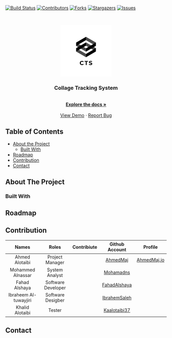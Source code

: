 
[![Build Status](https://travis-ci.org/kaalotaibi37/test.svg?branch=master)](https://travis-ci.org/kaalotaibi37/test) 
[![Contributors][contributors-shield]][contributors-url]
[![Forks][forks-shield]][forks-url]
[![Stargazers][stars-shield]][stars-url]
[![Issues][issues-shield]][issues-url]

<!-- PROJECT LOGO -->
<br />
<p align="center">
  <a href="https://github.com/kaalotaibi37/test">
    <img src="image/logo_transparent.png" alt="Logo" width="160" height="160">
  </a>

  <h3 align="center">Collage Tracking System</h3>
  <p align="center">
    <br />
    <a href="https://github.com/Kaalotaibi37/test"><strong>Explore the docs »</strong></a>
    <br />
    <br />
    <a href="https://github.com/Kaalotaibi37/test">View Demo</a>
    ·
    <a href="https://github.com/Kaalotaibi37/test/issues">Report Bug</a>
  </p>
</p>



<!-- TABLE OF CONTENTS -->
## Table of Contents

* [About the Project](#about-the-project)
  * [Built With](#built-with)
* [Roadmap](#roadmap)
* [Contribution](#contribution)
* [Contact](#contact)



<!-- ABOUT THE PROJECT -->
## About The Project



### Built With





<!-- ROADMAP -->
## Roadmap



<!-- CONTRIBUTION -->
## Contribution
|         Names         	|        Roles       	| Contribiute 	|                  Github Account                 	|                               Profile                               	|
|:---------------------:	|:------------------:	|:-----------:	|:-----------------------------------------------:	|:-------------------------------------------------------------------:	|
|     Ahmed Alotaibi    	|   Project Manager  	|             	|     [AhmedMaj](https://github.com/AhmedMaj)     	| [AhmedMaj.io](https://ahmedmaj.github.io/)  	|
|   Mohammed Alnassar   	|   System Analyst   	|             	|    [Mohamadns](https://github.com/Mohamadns)    	|                                                                     	|
|     Fahad Alshaya     	| Software Developer 	|             	| [FahadAlshaya](https://github.com/FahadAlshaya) 	|                                                                     	|
| Ibraheem Al-tuwayjiri 	|  Software Desigber 	|             	| [IbrahemSaleh](https://github.com/IbrahemSaleh) 	|                                                                     	|
|    Khalid Alotaibi    	|       Tester       	|             	| [Kaalotaibi37](https://github.com/Kaalotaibi37) 	|                                                                     	|


<!-- CONTACT -->
## Contact






<!-- MARKDOWN LINKS & IMAGES -->
<!-- https://www.markdownguide.org/basic-syntax/#reference-style-links -->
[contributors-shield]: https://img.shields.io/github/contributors/kaalotaibi37/test.svg?style=flat-square
[contributors-url]: https://github.com/Kaalotaibi37/test/graphs/contributors
[forks-shield]: https://img.shields.io/github/forks/kaalotaibi37/test.svg?style=flat-square
[forks-url]: https://github.com/kaalotaibi37/test/network/members
[stars-shield]: https://img.shields.io/github/stars/kaalotaibi37/test.svg?style=flat-square
[stars-url]: https://github.com/othneildrew/Best-README-Template/stargazers
[issues-shield]: https://img.shields.io/github/issues/kaalotaibi37/test.svg?style=flat-square
[issues-url]: https://github.com/kaalotaibi37/test/issues
[platform-shield]:https://img.shields.io/cocoapods/p/Andriod?color=Green&style=flat-square
[AhmedMaj.io]:https://ahmedmaj.github.io/

